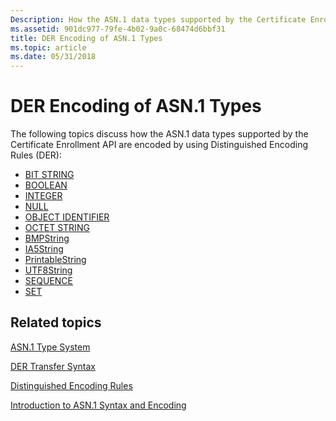 ```yaml
---
Description: How the ASN.1 data types supported by the Certificate Enrollment API are encoded by using Distinguished Encoding Rules (DER).
ms.assetid: 901dc977-79fe-4b02-9a0c-68474d6bbf31
title: DER Encoding of ASN.1 Types
ms.topic: article
ms.date: 05/31/2018
---
```


# DER Encoding of ASN.1 Types

The following topics discuss how the ASN.1 data types supported by the Certificate Enrollment API are encoded by using Distinguished Encoding Rules (DER):

-   [BIT STRING](about-bit-string.md)
-   [BOOLEAN](about-boolean.md)
-   [INTEGER](about-integer.md)
-   [NULL](about-null.md)
-   [OBJECT IDENTIFIER](about-object-identifier.md)
-   [OCTET STRING](about-octet-string.md)
-   [BMPString](about-bmpstring.md)
-   [IA5String](about-ia5string.md)
-   [PrintableString](about-printablestring.md)
-   [UTF8String](about-utf8string.md)
-   [SEQUENCE](about-sequence.md)
-   [SET](about-set.md)

## Related topics

<dl> <dt>

[ASN.1 Type System](about-asn-1-type-system.md)
</dt> <dt>

[DER Transfer Syntax](about-der-transfer-syntax.md)
</dt> <dt>

[Distinguished Encoding Rules](distinguished-encoding-rules.md)
</dt> <dt>

[Introduction to ASN.1 Syntax and Encoding](about-introduction-to-asn-1-syntax-and-encoding.md)
</dt> </dl>

 

 



